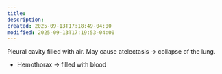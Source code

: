 ```yaml
---
title:
description:
created: 2025-09-13T17:18:49-04:00
modified: 2025-09-13T17:19:53-04:00
---
```

Pleural cavity filled with air. May cause atelectasis → collapse of the lung.
- Hemothorax → filled with blood 